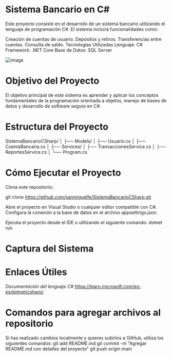 # Sistema Bancario en C#
Este proyecto consiste en el desarrollo de un sistema bancario utilizando el lenguaje de programación C#. El sistema incluirá funcionalidades como:

  Creación de cuentas de usuario.
  Depósitos y retiros.
  Transferencias entre cuentas.
  Consulta de saldo.
  Tecnologías Utilizadas
  Lenguaje: C#
  Framework: .NET Core
  Base de Datos: SQL Server

  ![image](https://github.com/user-attachments/assets/97d97552-671a-4d1f-b965-100760a95b6f)


# Objetivo del Proyecto
El objetivo principal de este sistema es aprender y aplicar los conceptos fundamentales de la programación orientada a objetos, manejo de bases de datos y desarrollo de software seguro en C#.

# Estructura del Proyecto
SistemaBancarioCSharp/
│
├── Models/
│   ├── Usuario.cs
│   ├── CuentaBancaria.cs
│
├── Services/
│   ├── TransaccionesService.cs
│   ├── ReportesService.cs
│
└── Program.cs

# Cómo Ejecutar el Proyecto
  Clona este repositorio:
  
git clone https://github.com/sanmiguelfe/SistemaBancarioCSharp.git

  Abre el proyecto en Visual Studio o cualquier editor compatible con C#.
  Configura la conexión a la base de datos en el archivo appsettings.json.

Ejecuta el proyecto desde el IDE o utilizando el siguiente comando:
dotnet run

# Captura del Sistema
# Enlaces Útiles
*Documentación del lenguaje C#*
https://learn.microsoft.com/es-es/dotnet/csharp/

# Comandos para agregar archivos al repositorio
Si has realizado cambios localmente y quieres subirlos a GitHub, utiliza los siguientes comandos:
git add README.md
git commit -m "Agregar README.md con detalles del proyecto"
git push origin main
